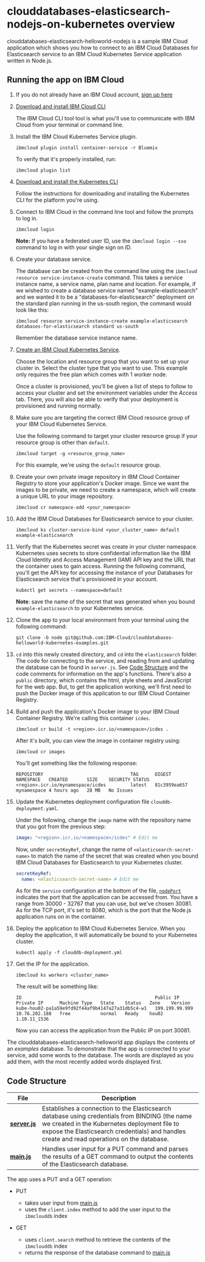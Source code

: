 # clouddatabases-elasticsearch-nodejs-on-kubernetes overview

clouddatabases-elasticsearch-helloworld-nodejs is a sample IBM Cloud application which shows you how to connect to an IBM Cloud Databases for Elasticsearch service to an IBM Cloud Kubernetes Service application written in Node.js.

## Running the app on IBM Cloud

1. If you do not already have an IBM Cloud account, [sign up here][IBMCloud_signup_url]

2. [Download and install IBM Cloud CLI][Download_IBMCloud_cli]

    The IBM Cloud CLI tool tool is what you'll use to communicate with IBM Cloud from your terminal or command line.

3. Install the IBM Cloud Kubernetes Service plugin.

      ```shell
      ibmcloud plugin install container-service -r Bluemix
      ```

      To verify that it's properly installed, run:

      ```shell
      ibmcloud plugin list
      ```

4. [Download and install the Kubernetes CLI][Download_Kubernetes_cli]

      Follow the instructions for downloading and installing the Kubernetes CLI for the platform you're using.

5. Connect to IBM Cloud in the command line tool and follow the prompts to log in.

      ```shell
      ibmcloud login
      ```

      **Note:** If you have a federated user ID, use the `ibmcloud login --sso` command to log in with your single sign on ID.

6. Create your database service.

      The database can be created from the command line using the `ibmcloud resource service-instance-create` command. This takes a
      service instance name, a service name, plan name and location. For example, if we wished to create a database service named "example-elasticsearch" and we wanted it to be a "databases-for-elasticsearch" deployment on the standard plan running in the us-south region, the command would look like this:

      ```shell
      ibmcloud resource service-instance-create example-elasticsearch databases-for-elasticsearch standard us-south
      ```
      Remember the database service instance name.

7. [Create an IBM Cloud Kubernetes Service](https://cloud.ibm.com/containers-kubernetes/overview).

      Choose the location and resource group that you want to set up your cluster in. Select the cluster type that you want to use. This example only requires the free plan which comes with 1 worker node.

      Once a cluster is provisioned, you'll be given a list of steps to follow to access your cluster and set the environment variables under the _Access_ tab. There, you will also be able to verify that your deployment is provisioned and running normally.

8. Make sure you are targeting the correct IBM Cloud resource group of your IBM Cloud Kubernetes Service.

      Use the following command to target your cluster resource group if your resource group is other than `default`.

      ```shell
      ibmcloud target -g <resource_group_name>
      ```

      For this example, we're using the `default` resource group.

9. Create your own private image repository in IBM Cloud Container Registry to store your application's Docker image. Since we want the images to be private, we need to create a namespace, which will create a unique URL to your image repository.  

      ```shell
      ibmcloud cr namespace-add <your_namespace>
      ```

10. Add the IBM Cloud Databases for Elasticsearch service to your cluster.

      ```shell
      ibmcloud ks cluster-service-bind <your_cluster_name> default example-elasticsearch
      ```

11. Verify that the Kubernetes secret was create in your cluster namespace. Kubernetes uses secrets to store confidential information like the IBM Cloud Identity and Access Management (IAM) API key and the URL that the container uses to gain access. Running the following command, you'll get the API key for accessing the instance of your Databases for Elasticsearch service that's provisioned in your account.

      ```shell
      kubectl get secrets --namespace=default
      ```

    **Note**: save the name of the secret that was generated when you bound `example-elasticsearch` to your Kubernetes service.

12. Clone the app to your local environment from your terminal using the following command:

      ```shell
      git clone -b node git@github.com:IBM-Cloud/clouddatabases-helloworld-kubernetes-examples.git
      ```

13. `cd` into this newly created directory, and `cd` into the `elasticsearch` folder. The code for connecting to the service, and reading from and updating the database can be found in `server.js`. See [Code Structure](#code-structure) and the code comments for information on the app's functions. There's also a `public` directory, which contains the html, style sheets and JavaScript for the web app. But, to get the application working, we'll first need to push the Docker image of this application to our IBM Cloud Container Registry.

14. Build and push the application's Docker image to your IBM Cloud Container Registry. We're calling this container `icdes`.

    ```shell
    ibmcloud cr build -t <region>.icr.io/<namespace>/icdes .
    ```

    After it's built, you can view the image in container registry using:

    ```shell
    ibmcloud cr images
    ```

    You'll get something like the following response:

    ```shell
    REPOSITORY                                TAG      DIGEST         NAMESPACE   CREATED       SIZE    SECURITY STATUS
    <region>.icr.io/mynamespace/icdes         latest   81c3959ea657   mynamespace 4 hours ago   28 MB   No Issues
    ```

15. Update the Kubernetes deployment configuration file `clouddb-deployment.yaml`.

    Under the following, change the `image` name with the repository name that you got from the previous step:

    ```yaml
    image: "<region>.icr.io/<namespace>/icdes" # Edit me
    ```

    Now, under `secretKeyRef`, change the name of `<elasticsearch-secret-name>` to match the name of the secret that was created when you bound IBM Cloud Databases for Elasticsearch to your Kubernetes cluster.

    ```yaml
    secretKeyRef:
      name: <elasticsearch-secret-name> # Edit me
    ```

    As for the `service` configuration at the bottom of the file, [`nodePort`][nodePort_information] indicates the port that the application can be accessed from. You have a range from 30000 - 32767 that you can use, but we've chosen 30081. As for the TCP port, it's set to 8080, which is the port that the Node.js application runs on in the container.

16. Deploy the application to IBM Cloud Kubernetes Service. When you deploy the application, it will automatically be bound to your Kubernetes cluster.

    ```shell
    kubectl apply -f clouddb-deployment.yml
    ```

17. Get the IP for the application.

    ```shell
    ibmcloud ks workers <cluster_name>
    ```

    The result will be something like:

    ```shell
    ID                                                 Public IP        Private IP      Machine Type   State    Status   Zone    Version
    kube-hou02-pa1a59e9fd92f44af9b4147a27a31db5c4-w1   199.199.99.999   10.76.202.188   free           normal   Ready    hou02   1.10.11_1536
    ```

    Now you can access the application from the Public IP on port 30081.

The clouddatabases-elasticsearch-helloworld app displays the contents of an _examples_ database. To demonstrate that the app is connected to your service, add some words to the database. The words are displayed as you add them, with the most recently added words displayed first.

## Code Structure

| File | Description |
| ---- | ----------- |
|[**server.js**](server.js)|Establishes a connection to the Elasticsearch database using credentials from BINDING (the name we created in the Kubernetes deployment file to expose the Elasticsearch credentials) and handles create and read operations on the database. |
|[**main.js**](public/javascripts/main.js)|Handles user input for a PUT command and parses the results of a GET command to output the contents of the Elasticsearch database.|

The app uses a PUT and a GET operation:

- PUT
  - takes user input from [main.js](public/javascript/main.js)
  - uses the `client.index` method to add the user input to the `ibmclouddb` index

- GET
  - uses `client.search` method to retrieve the contents of the `ibmclouddb` index
  - returns the response of the database command to [main.js](public/javascript/main.js)


[databases_for_elasticsearch_url]: https://console.bluemix.net/catalog/services/databases-for-elasticsearch/
[IBMCloud_signup_url]: https://console.bluemix.net/registration/?cm_mmc=Display-SampleApp-_-IBMCloudSampleApp-DatabasesForElasticsearch
[Download_IBMCloud_cli]: https://console.bluemix.net/docs/cli/reference/bluemix_cli/download_cli.html
[Download_Kubernetes_cli]: https://kubernetes.io/docs/tasks/tools/install-kubectl/
[nodePort_information]: https://console.bluemix.net/docs/containers/cs_nodeport.html#nodeport